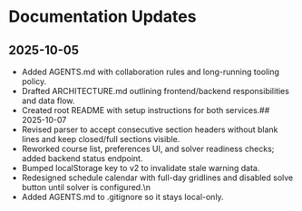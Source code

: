 # Documentation Updates

## 2025-10-05
- Added AGENTS.md with collaboration rules and long-running tooling policy.
- Drafted ARCHITECTURE.md outlining frontend/backend responsibilities and data flow.
- Created root README with setup instructions for both services.## 2025-10-07
- Revised parser to accept consecutive section headers without blank lines and keep closed/full sections visible.
- Reworked course list, preferences UI, and solver readiness checks; added backend status endpoint.
- Bumped localStorage key to v2 to invalidate stale warning data.
- Redesigned schedule calendar with full-day gridlines and disabled solve button until solver is configured.\n
- Added AGENTS.md to .gitignore so it stays local-only.
